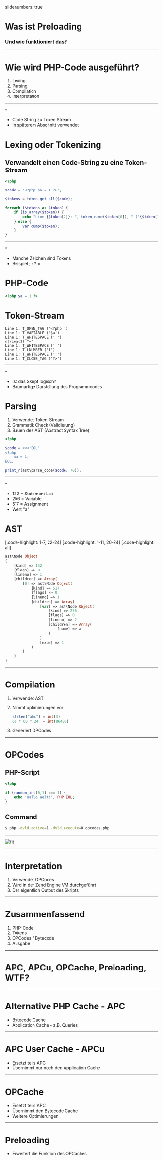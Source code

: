 slidenumbers: true

# Was ist Preloading 
### Und wie funktioniert das?

---

# Wie wird PHP-Code ausgeführt?
1. Lexing
2. Parsing
3. Compilation
4. Interpretation

--- 
^ 
- Code String zu Token Stream
- In späterem Abschnitt verwendet

# Lexing oder Tokenizing
## Verwandelt einen Code-String zu eine Token-Stream
```php
<?php

$code = '<?php $a = 1 ?>';

$tokens = token_get_all($code);

foreach ($tokens as $token) {
    if (is_array($token)) {
        echo "Line {$token[2]}: ", token_name($token[0]), " ('{$token[1]}')", PHP_EOL;
    } else {
        var_dump($token);
    }
}
```

---
^
- Manche Zeichen sind Tokens
- Beispiel ; : ? =

# PHP-Code
```php
<?php $a = 1 ?>
```

# Token-Stream
```
Line 1: T_OPEN_TAG ('<?php ')
Line 1: T_VARIABLE ('$a')
Line 1: T_WHITESPACE (' ')
string(1) "="
Line 1: T_WHITESPACE (' ')
Line 1: T_LNUMBER ('1')
Line 1: T_WHITESPACE (' ')
Line 1: T_CLOSE_TAG ('?>')
```

---
^
- Ist das Skript logisch?
- Baumartige Darstellung des Programmcodes

# Parsing
1. Verwendet Token-Stream
2. Grammatik Check (Validierung)
3. Bauen des AST (Abstract Syntax Tree)
   
```php
<?php

$code = <<<'EOL'
<?php 
    $a = 1;
EOL;

print_r(ast\parse_code($code, 70));
```

---
^
- 132 = Statement List
- 256 = Variable
- 517 = Assignment
- Wert "a"

# AST

[.code-highlight: 1-7, 22-24]
[.code-highlight: 1-11, 20-24]
[.code-highlight: all]

```php
ast\Node Object
(
    [kind] => 132
    [flags] => 0
    [lineno] => 1
    [children] => Array(
        [0] => ast\Node Object(
            [kind] => 517
            [flags] => 0
            [lineno] => 1
            [children] => Array(
                [var] => ast\Node Object(
                    [kind] => 256
                    [flags] => 0
                    [lineno] => 2
                    [children] => Array(
                        [name] => a
                    )
                )
                [expr] => 1
            )
        )
    )
)
```

---

# Compilation
1. Verwendet AST
2. Nimmt optimierungen vor 
   
    ```php
    strlen("abc") = int(3)
    60 * 60 * 24  = int(86400)
    ```
3. Generiert OPCodes

---

# OPCodes
## PHP-Script
```php
<?php

if (random_int(0,1) === 1) {
    echo 'Hallo Welt!', PHP_EOL;
}
```

## Command
```sh
$ php -dvld.active=1 -dvld.execute=0 opcodes.php
```

---

![fit](opcodes.png)

---

# Interpretation
1. Verwendet OPCodes
2. Wird in der Zend Engine VM durchgeführt
3. Der eigentlich Output des Skripts

---

# Zusammenfassend
1. PHP-Code
2. Tokens
3. OPCodes / Bytecode
4. Ausgabe

---

# APC, APCu, OPCache, Preloading, WTF?

---

# Alternative PHP Cache - APC
* Bytecode Cache
* Application Cache - z.B. Queries

---

# APC User Cache - APCu
* Ersetzt teils APC
* Übernimmt nur noch den Application Cache

---

# OPCache
* Ersetzt teils APC
* Übernimmt den Bytecode Cache
* Weitere Optimierungen

---

# Preloading
* Erweitert die Funktion des OPCaches